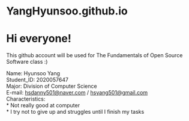# YangHyunsoo.github.io
Hi everyone!
=
This github account will be used for The Fundamentals of Open Source Software class :)

Name: Hyunsoo Yang   
Student_ID: 2020057647   
Major: Division of Computer Science   
E-mail: hsdanny501@naver.com / hsyang501@gmail.com   
Characteristics:   
        * Not really good at computer   
        * I try not to give up and struggles until I finish my tasks
